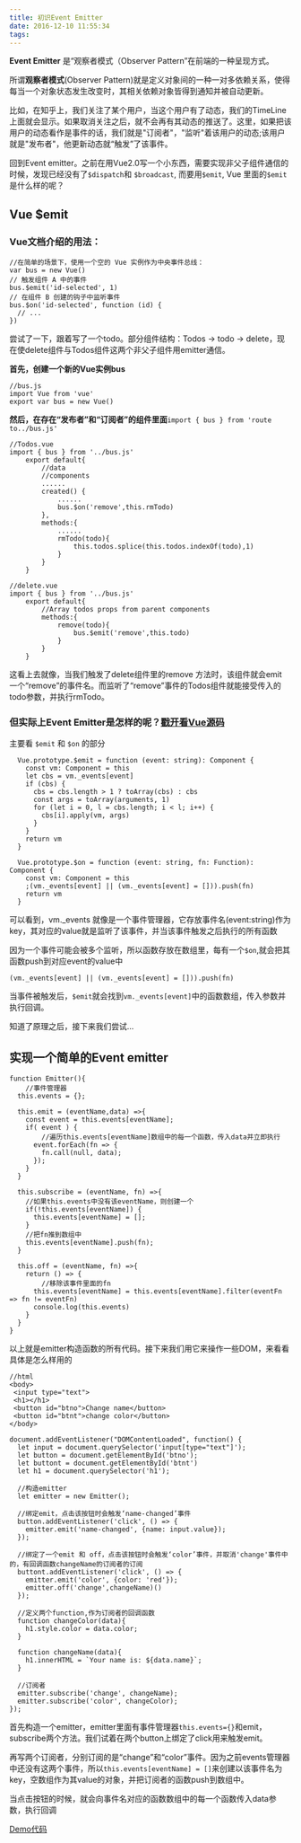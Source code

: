 ```yaml
---
title: 初识Event Emitter
date: 2016-12-10 11:55:34
tags:
---
```


**Event Emitter** 是“观察者模式（Observer Pattern”在前端的一种呈现方式。

所谓**观察者模式**(Observer Pattern)就是定义对象间的一种一对多依赖关系，使得每当一个对象状态发生改变时，其相关依赖对象皆得到通知并被自动更新。

比如，在知乎上，我们关注了某个用户，当这个用户有了动态，我们的TimeLine上面就会显示。如果取消关注之后，就不会再有其动态的推送了。这里，如果把该用户的动态看作是事件的话，我们就是"订阅者"，"监听"着该用户的动态;该用户就是"发布者"，他更新动态就“触发”了该事件。

回到Event emitter。之前在用Vue2.0写一个小东西，需要实现非父子组件通信的时候，发现已经没有了`$dispatch`和 `$broadcast`, 而要用`$emit`, Vue 里面的`$emit` 是什么样的呢？

## Vue $emit

### Vue文档介绍的用法：

```
//在简单的场景下，使用一个空的 Vue 实例作为中央事件总线：
var bus = new Vue()
// 触发组件 A 中的事件
bus.$emit('id-selected', 1)
// 在组件 B 创建的钩子中监听事件
bus.$on('id-selected', function (id) {
  // ...
})

```

尝试了一下，跟着写了一个todo。部分组件结构：Todos -> todo -> delete，现在使delete组件与Todos组件这两个非父子组件用emitter通信。

**首先，创建一个新的Vue实例bus**

```
//bus.js
import Vue from 'vue'
export var bus = new Vue()

```

**然后，在存在“发布者”和“订阅者”的组件里面**`import { bus } from 'route to../bus.js'`

```
//Todos.vue
import { bus } from '../bus.js'
	export default{
		//data
		//components
		......
		created() {
		  	......
		  	bus.$on('remove',this.rmTodo)
		},
		methods:{
			......
  			rmTodo(todo){
  				this.todos.splice(this.todos.indexOf(todo),1)
  			}
		}
	}

```

```
//delete.vue
import { bus } from '../bus.js'
	export default{
		//Array todos props from parent components
		methods:{
			remove(todo){
				bus.$emit('remove',this.todo)
			}
		}
	}
```

这看上去就像，当我们触发了delete组件里的remove 方法时，该组件就会emit 一个“remove”的事件名。而监听了“remove”事件的Todos组件就能接受传入的todo参数，并执行rmTodo。

### 但实际上Event Emitter是怎样的呢？[戳开看Vue源码](https://github.com/vuejs/vue/blob/dev/src/core/instance/events.js)

主要看 `$emit` 和 `$on` 的部分

```
  Vue.prototype.$emit = function (event: string): Component {
    const vm: Component = this
    let cbs = vm._events[event]
    if (cbs) {
      cbs = cbs.length > 1 ? toArray(cbs) : cbs
      const args = toArray(arguments, 1)
      for (let i = 0, l = cbs.length; i < l; i++) {
        cbs[i].apply(vm, args)
      }
    }
    return vm
  }
  
  Vue.prototype.$on = function (event: string, fn: Function): Component {
    const vm: Component = this
    ;(vm._events[event] || (vm._events[event] = [])).push(fn)
    return vm
  }
```

可以看到，vm._events 就像是一个事件管理器，它存放事件名(event:string)作为key，其对应的value就是监听了该事件，并当该事件触发之后执行的所有函数

因为一个事件可能会被多个监听，所以函数存放在数组里，每有一个`$on`,就会把其函数push到对应event的value中

`(vm._events[event] || (vm._events[event] = [])).push(fn)`

当事件被触发后，`$emit`就会找到`vm._events[event]`中的函数数组，传入参数并执行回调。

知道了原理之后，接下来我们尝试...

## 实现一个简单的Event emitter

```
function Emitter(){
	//事件管理器
  this.events = {};

  this.emit = (eventName,data) =>{
    const event = this.events[eventName];
    if( event ) {
    	//遍历this.events[eventName]数组中的每一个函数，传入data并立即执行
      event.forEach(fn => {
        fn.call(null, data);
      });
    }    
  }

  this.subscribe = (eventName, fn) =>{
  	//如果this.events中没有该eventName，则创建一个
    if(!this.events[eventName]) {
      this.events[eventName] = [];
    } 
    //把fn推到数组中   
    this.events[eventName].push(fn);
  }
  
  this.off = (eventName, fn) =>{
    return () => {
    	//移除该事件里面的fn
      this.events[eventName] = this.events[eventName].filter(eventFn => fn != eventFn)
      console.log(this.events)
    }
  }
}
```

以上就是emitter构造函数的所有代码。接下来我们用它来操作一些DOM，来看看具体是怎么样用的

```
//html
<body>
 <input type="text">
 <h1></h1>
 <button id="btno">Change name</button>
 <button id="btnt">change color</button>
</body>
```

```
document.addEventListener("DOMContentLoaded", function() {
  let input = document.querySelector('input[type="text"]');
  let button = document.getElementById('btno');
  let buttont = document.getElementById('btnt')
  let h1 = document.querySelector('h1');

  //构造emitter
  let emitter = new Emitter();
  
  //绑定emit，点击该按钮时会触发‘name-changed’事件
  button.addEventListener('click', () => {
    emitter.emit('name-changed', {name: input.value});
  });
  
  //绑定了一个emit 和 off，点击该按钮时会触发‘color’事件，并取消'change'事件中的，有回调函数changeName的订阅者的订阅
  buttont.addEventListener('click', () => {
    emitter.emit('color', {color: 'red'});
    emitter.off('change',changeName)()
  });

  //定义两个function,作为订阅者的回调函数
  function changeColor(data){
    h1.style.color = data.color;
  }

  function changeName(data){
    h1.innerHTML = `Your name is: ${data.name}`;
  }
  
  //订阅者
  emitter.subscribe('change', changeName);
  emitter.subscribe('color', changeColor);
});
```
首先构造一个emitter，emitter里面有事件管理器`this.events={}`和emit，subscribe两个方法。我们试着在两个button上绑定了click用来触发emit。

再写两个订阅者，分别订阅的是“change”和“color”事件。因为之前events管理器中还没有这两个事件，所以`this.events[eventName] = []`来创建以该事件名为key，空数组作为其value的对象，并把订阅者的函数push到数组中。

当点击按钮的时候，就会向事件名对应的函数数组中的每一个函数传入data参数，执行回调

[Demo代码](https://github.com/Amanda111/event-emitter)






